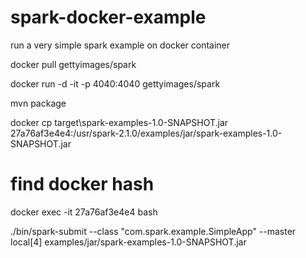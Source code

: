 # spark-docker-example
run a very simple spark example on docker container



docker pull gettyimages/spark

docker run -d   -it  -p 4040:4040 gettyimages/spark 

mvn package

docker cp target\spark-examples-1.0-SNAPSHOT.jar 27a76af3e4e4:/usr/spark-2.1.0/examples/jar/spark-examples-1.0-SNAPSHOT.jar

# find docker hash

docker exec -it 27a76af3e4e4  bash

./bin/spark-submit  --class "com.spark.example.SimpleApp"   --master local[4]   examples/jar/spark-examples-1.0-SNAPSHOT.jar
